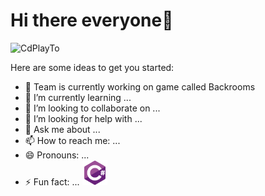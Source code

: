 
<h1>Hi there everyone👋</h1>

<p align="left"> <img src="https://komarev.com/ghpvc/?username=CdPlayTo&label=Profile%20views&color=0e75b6&style=flat" alt="CdPlayTo" /> </p>

Here are some ideas to get you started:

- 🔭 Team is currently working on game called Backrooms
- 🌱 I’m currently learning ...
- 👯 I’m looking to collaborate on ...
- 🤔 I’m looking for help with ...
- 💬 Ask me about ...
- 📫 How to reach me: ...
- 😄 Pronouns: ...
- ⚡ Fun fact: ...
<a href="https://www.w3schools.com/cs/" target="_blank" rel="noreferrer"> <img src="https://raw.githubusercontent.com/devicons/devicon/master/icons/csharp/csharp-original.svg" alt="csharp" width="40" height="40"/> </a> <a href="https://www.w3schools.com/css/" target="_blank" rel="noreferrer">
